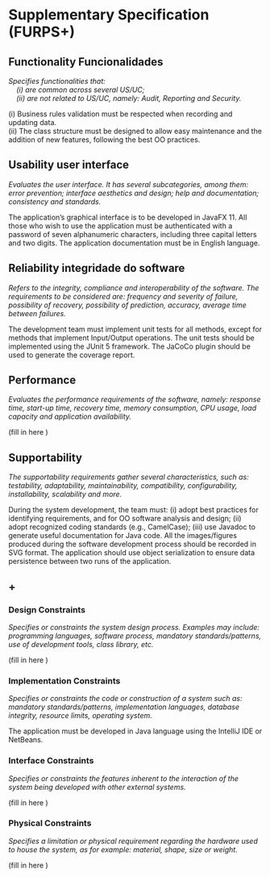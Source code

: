 

# Supplementary Specification (FURPS+)

## Functionality Funcionalidades

_Specifies functionalities that:  
&nbsp; &nbsp; (i) are common across several US/UC;  
&nbsp; &nbsp; (ii) are not related to US/UC, namely: Audit, Reporting and Security._

(i) Business rules validation must be respected when recording and updating data.  
(ii) The class structure must be designed to allow easy maintenance and the addition of new features, following the best OO practices.

## Usability user interface

_Evaluates the user interface. It has several subcategories, among them: error prevention; interface aesthetics and design; help and documentation; consistency and standards._

The application’s graphical interface is to be developed in JavaFX 11. All those who wish to use the application must be authenticated with a password of seven alphanumeric characters, including three capital letters and two digits. The application documentation must be in English language.

## Reliability  integridade do software

_Refers to the integrity, compliance and interoperability of the software. The requirements to be considered are: frequency and severity of failure, possibility of recovery, possibility of prediction, accuracy, average time between failures._

The development team must implement unit tests for all methods, except for methods that implement Input/Output operations. The unit tests should be implemented using the JUnit 5 framework. The JaCoCo plugin should be used to generate the coverage report.

## Performance

_Evaluates the performance requirements of the software, namely: response time, start-up time, recovery time, memory consumption, CPU usage, load capacity and application availability._

(fill in here )

## Supportability

_The supportability requirements gather several characteristics, such as: testability, adaptability, maintainability, compatibility, configurability, installability, scalability and more._

During the system development, the team must: (i) adopt best practices for identifying requirements, and for OO software analysis and design; (ii) adopt recognized coding standards (e.g., CamelCase); (iii) use Javadoc to generate useful documentation for Java code. All the images/figures produced during the software development process should be recorded in SVG format. The application should use object serialization to ensure data persistence between two runs of the application.

## +

### Design Constraints

_Specifies or constraints the system design process. Examples may include: programming languages, software process, mandatory standards/patterns, use of development tools, class library, etc._

(fill in here )

### Implementation Constraints

_Specifies or constraints the code or construction of a system such as: mandatory standards/patterns, implementation languages, database integrity, resource limits, operating system._

The application must be developed in Java language using the IntelliJ IDE or NetBeans.

### Interface Constraints

_Specifies or constraints the features inherent to the interaction of the system being developed with other external systems._

(fill in here )

### Physical Constraints

_Specifies a limitation or physical requirement regarding the hardware used to house the system, as for example: material, shape, size or weight._

(fill in here ) 

